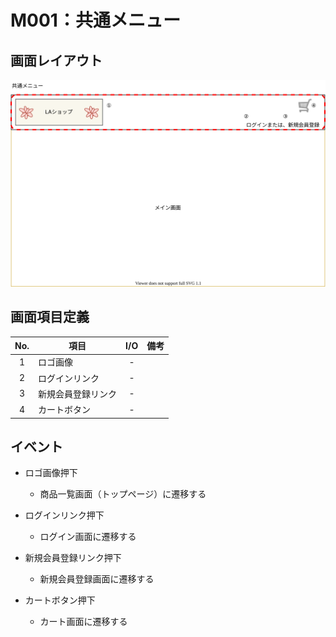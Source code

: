 # M001：共通メニュー

## 画面レイアウト

![](image/M000_共通メニュー.svg)

## 画面項目定義

|  No.  |  項目  |  I/O  |  備考  |
| :---: | --- |:---:| --- |
| 1 | ロゴ画像 | - |  |
| 2 | ログインリンク | - |  |
| 3 | 新規会員登録リンク | - |  |
| 4 | カートボタン | - |  |

## イベント

- ロゴ画像押下
    - 商品一覧画面（トップページ）に遷移する

- ログインリンク押下
    - ログイン画面に遷移する
    
- 新規会員登録リンク押下
    - 新規会員登録画面に遷移する

- カートボタン押下
    - カート画面に遷移する
